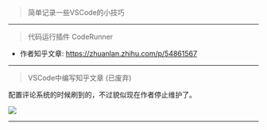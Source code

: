 > 简单记录一些VSCode的小技巧

---

> 代码运行插件 CodeRunner

- 作者知乎文章: https://zhuanlan.zhihu.com/p/54861567

---

> VSCode中编写知乎文章  (已废弃)

配置评论系统的时候刷到的，不过貌似现在作者停止维护了。

![](https://oss.banshengua.top//blogimages/20251019160555275.png) 

---



